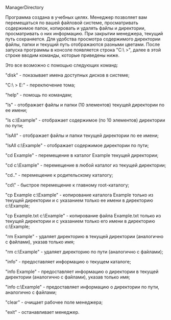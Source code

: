 ManagerDirectory

Программа создана в учебных целях. Менеджер позволяет вам перемещаться по вашей файловой системе, просматривать содержимое папок, копировать и удалять файлы и директории, просматривать о них информацию. При закрытии менеджера, текущий путь сохраняется. Для удобства просмотра содержимого директории файлы, папки и текущий путь отображаются разными цветами. После запуска программы в консоле появляется строка "C:\ >", далее в этой строке вводим команды, которые приведены ниже. 

 Это все возможно с помощью следующих команд:

 "disk" - показывает имена доступных дисков в системе;

 "C:\ > E:" - переключение тома;
 
 "help" - помощь по командам;
 
 "ls" - отображает файлы и папки (10 элементов) текущей директории по ее имени;

 "ls c:\Example" - отображает содержимое (по 10 элементов) директории по пути;

 "lsAll" - отображает файлы и папки текущей директории по ее имени;

 "lsAll c:\Example" - отображает содержимое директории по пути;

 "cd Example" - перемещение в каталог Example текущей директории;

 "cd c:\Example" - перемещение в любой каталог из текущей директории;

 "cd.." - перемещение к родительскому каталогу;

 "cd\\" - быстрое перемещение к главному root-каталогу;

 "cp Example c:\Example" - копирование каталога Example только из текущей директории и с указанием только ее имени в директорию c:\Example;

 "cp Example.txt c:\Example" - копирование файла Example.txt только из текущей директории и с указанием только его имени в директорию c:\Example;

 "rm Example" - удаляет директорию в текущей директории (аналогично с файлами), указав только имя;

 "rm c:\Example" - удаляет директорию по пути (аналогично с файлами);

 "info" - предоставляет информацию о текущем каталоге;

 "info Example" - предоставляет информацию о директории в текущей директории (аналогично с файлами), указав только имя;

 "info c:\Example" - предоставляет информацию о директории по пути, аналогично с файлами;

 "clear" - очищает рабочее поле менеджера;

 "exit" - останавливает менеджер.

